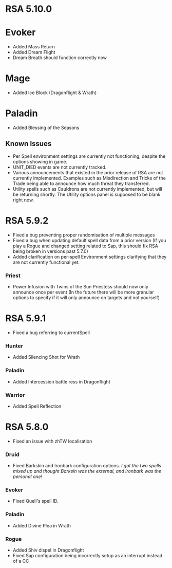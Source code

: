 # RSA 5.10.0

# Evoker
* Added Mass Return
* Added Dream Flight
* Dream Breath should function correctly now

# Mage
* Added Ice Block (Dragonflight & Wrath)
# Paladin
* Added Blessing of the Seasons
## Known Issues
* Per Spell environment settings are currently not functioning, despite the options showing in game.
* UNIT_DIED events are not currently tracked.
* Various announcements that existed in the prior release of RSA are not currently implemented. Examples such as Misdirection and Tricks of the Trade being able to announce how much threat they transferred.
* Utility spells such as Cauldrons are not currently implemented, but will be returning shortly. The Utility options panel is supposed to be blank right now.
# RSA 5.9.2
* Fixed a bug preventing proper randomisation of multiple messages
* Fixed a bug when updating default spell data from a prior version (If you play a Rogue and changed setting related to Sap, this should fix RSA being broken in versions past 5.7.0)
* Added clarification on per-spell Environment settings clarifying that they are not currently functional yet.

### Priest
* Power Infusion with Twins of the Sun Priestess should now only announce once per event (In the future there will be more granular options to specify if it will only announce on targets and not yourself)

# RSA 5.9.1
* Fixed a bug referring to currentSpell
### Hunter
* Added Silencing Shot for Wrath
### Paladin
* Added Intercession battle ress in Dragonflight

### Warrior
* Added Spell Reflection

# RSA 5.8.0
* Fixed an issue with zhTW localisation

### Druid
* Fixed Barkskin and Ironbark configuration options. *I got the two spells mixed up and thought Barksin was the external, and Ironbark was the personal one!*

### Evoker
* Fixed Quell's spell ID.
### Paladin
* Added Divine Plea in Wrath

### Rogue
* Added Shiv dispel in Dragonflight
* Fixed Sap configuration being incorrectly setup as an interrupt instead of a CC